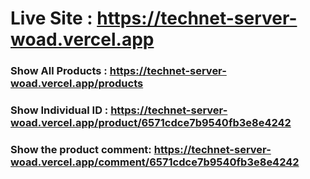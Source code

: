 # Live Site : https://technet-server-woad.vercel.app

### Show All Products : https://technet-server-woad.vercel.app/products

### Show Individual ID : https://technet-server-woad.vercel.app/product/6571cdce7b9540fb3e8e4242

### Show the product comment: https://technet-server-woad.vercel.app/comment/6571cdce7b9540fb3e8e4242
